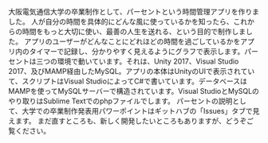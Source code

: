 大阪電気通信大学の卒業制作として、パーセントという時間管理アプリを作りました。
人が自分の時間を具体的にどんな風に使っているかを知ったら、これからの時間をもっと大切に使い、最善の人生を送れる、という目的で制作しました。
アプリのユーザーがどんなことにどれほどの時間を過ごしているかをアプリ内のタイマーで記録し、分かりやすく見えるようにグラフで表示します。パーセントは三つの環境で動いています。それは、Unity 2017、Visual Studio 2017、及びMAMP経由したMySQL。アプリの本体はUnityのUIで表示されていて、スクリプトはVisual StudioによってC#で書いています。データベースはMAMPを使ってMySQLサーバーで構造されています。Visual StudioとMySQLのやり取りはSublime Textでのphpファイルでします。
パーセントの説明として、大学での卒業制作発表用パワーポイントはギットハブの「Issues」タブで見えます。
まだ直すところも、新しく開発したいところもありますが、どうぞご覧ください。

